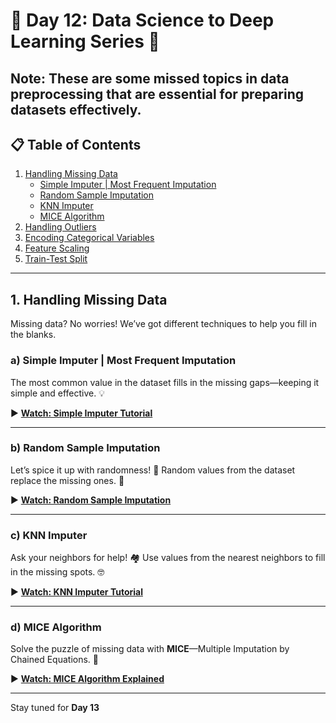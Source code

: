 # 🌟 **Day 12: Data Science to Deep Learning Series** 🌟

**Note:** These are some missed topics in data preprocessing that are essential for preparing datasets effectively. 
---

## 📋 **Table of Contents**

1. [Handling Missing Data](#handling-missing-data)
    - [Simple Imputer | Most Frequent Imputation](#simple-imputer-most-frequent-imputation)
    - [Random Sample Imputation](#random-sample-imputation)
    - [KNN Imputer](#knn-imputer)
    - [MICE Algorithm](#mice-algorithm)
2. [Handling Outliers](#handling-outliers)
3. [Encoding Categorical Variables](#encoding-categorical-variables)
4. [Feature Scaling](#feature-scaling)
5. [Train-Test Split](#train-test-split)

---

## 1. Handling Missing Data

Missing data? No worries! We’ve got different techniques to help you fill in the blanks.

### a) Simple Imputer | Most Frequent Imputation  
The most common value in the dataset fills in the missing gaps—keeping it simple and effective. 💡

▶️ **[Watch: Simple Imputer Tutorial](https://youtu.be/l_Wip8bEDFQ?si=lLlRFUSloBzK3CpQ)**

---

### b) Random Sample Imputation  
Let’s spice it up with randomness! 🎲 Random values from the dataset replace the missing ones. 🌟

▶️ **[Watch: Random Sample Imputation](https://youtu.be/Ratcir3p03w?si=GfQdC9hwy9P5-pls)**

---

### c) KNN Imputer  
Ask your neighbors for help! 🏘️ Use values from the nearest neighbors to fill in the missing spots. 🤓

▶️ **[Watch: KNN Imputer Tutorial](https://youtu.be/-fK-xEev2I8?si=Yy4wt43ucpFbaL8Z)**

---

### d) MICE Algorithm  
Solve the puzzle of missing data with **MICE**—Multiple Imputation by Chained Equations. 🧩

▶️ **[Watch: MICE Algorithm Explained](https://youtu.be/a38ehxv3kyk?si=Ny9nL-7P1FawiUfI)**

---


Stay tuned for **Day 13**
